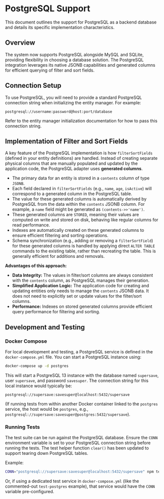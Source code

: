 # PostgreSQL Support

This document outlines the support for PostgreSQL as a backend database and details its specific implementation characteristics.

## Overview

The system now supports PostgreSQL alongside MySQL and SQLite, providing flexibility in choosing a database solution. The PostgreSQL integration leverages its native JSONB capabilities and generated columns for efficient querying of filter and sort fields.

## Connection Setup

To use PostgreSQL, you will need to provide a standard PostgreSQL connection string when initializing the entity manager. For example:

```
postgresql://username:password@host:port/database
```

Refer to the entity manager initialization documentation for how to pass this connection string.

## Implementation of Filter and Sort Fields

A key feature of the PostgreSQL implementation is how `filterSortFields` (defined in your entity definitions) are handled. Instead of creating separate physical columns that are manually populated and updated by the application code, the PostgreSQL adapter uses **generated columns**.

-   The primary data for an entity is stored in a `contents` column of type `JSONB`.
-   Each field declared in `filterSortFields` (e.g., `name`, `age`, `isActive`) will correspond to a generated column in the PostgreSQL table.
-   The value for these generated columns is automatically derived by PostgreSQL from the data within the `contents` JSONB column. For example, a `name` field might be generated as `(contents->>'name')`.
-   These generated columns are `STORED`, meaning their values are computed on write and stored on disk, behaving like regular columns for read performance.
-   Indexes are automatically created on these generated columns to ensure efficient filtering and sorting operations.
-   Schema synchronization (e.g., adding or removing a `filterSortField`) for these generated columns is handled by applying direct `ALTER TABLE` commands to the existing table, rather than recreating the table. This is generally efficient for additions and removals.

**Advantages of this approach:**

-   **Data Integrity:** The values in filter/sort columns are always consistent with the `contents` column, as PostgreSQL manages their generation.
-   **Simplified Application Logic:** The application code for creating and updating entities only needs to manage the `contents` JSONB data. It does not need to explicitly set or update values for the filter/sort columns.
-   **Performance:** Indexes on stored generated columns provide efficient query performance for filtering and sorting.

## Development and Testing

### Docker Compose

For local development and testing, a PostgreSQL service is defined in the `docker-compose.yml` file. You can start a PostgreSQL instance using:

```bash
docker-compose up -d postgres
```

This will start a PostgreSQL 13 instance with the database named `supersave`, user `supersave`, and password `savesuper`. The connection string for this local instance would typically be:

`postgresql://supersave:savesuper@localhost:5432/supersave`

(If running tests from within another Docker container linked to the `postgres` service, the host would be `postgres`, e.g., `postgresql://supersave:savesuper@postgres:5432/supersave`).

### Running Tests

The test suite can be run against the PostgreSQL database. Ensure the `CONN` environment variable is set to your PostgreSQL connection string before running the tests. The test helper function `clear()` has been updated to support tearing down PostgreSQL tables.

Example:
```bash
CONN="postgresql://supersave:savesuper@localhost:5432/supersave" npm test
```

Or, if using a dedicated test service in `docker-compose.yml` (like the commented-out `test-postgres` example), that service would have the `CONN` variable pre-configured.
